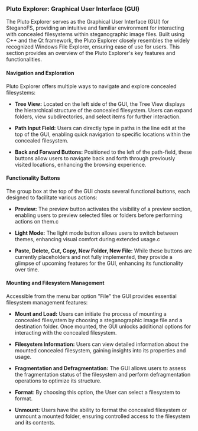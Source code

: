 ### Pluto Explorer: Graphical User Interface (GUI)

The Pluto Explorer serves as the Graphical User Interface (GUI) for SteganoFS, providing an intuitive and familiar environment for interacting with concealed filesystems within steganographic image files. Built using C++ and the Qt framework, the Pluto Explorer closely resembles the widely recognized Windows File Explorer, ensuring ease of use for users. This section provides an overview of the Pluto Explorer's key features and functionalities.



#### Navigation and Exploration

Pluto Explorer offers multiple ways to navigate and explore concealed filesystems:

- **Tree View:** Located on the left side of the GUI, the Tree View displays the hierarchical structure of the concealed filesystem. Users can expand folders, view subdirectories, and select items for further interaction.

- **Path Input Field:** Users can directly type in paths in the line edit at the top of the GUI, enabling quick navigation to specific locations within the concealed filesystem.

- **Back and Forward Buttons:** Positioned to the left of the path-field, these buttons allow users to navigate back and forth through previously visited locations, enhancing the browsing experience.



#### Functionality Buttons

The group box at the top of the GUI chosts several functional buttons, each designed to facilitate various actions:

- **Preview:** The preview button activates the visibility of a preview section, enabling users to preview selected files or folders before performing actions on them.c

- **Light Mode:** The light mode button allows users to switch between themes, enhancing visual comfort during extended usage.c

- **Paste, Delete, Cut, Copy, New Folder, New File:** While these buttons are currently placeholders and not fully implemented, they provide a glimpse of upcoming features for the GUI, enhancing its functionality over time.



#### Mounting and Filesystem Management

Accessible from the menu bar option "File" the GUI provides essential filesystem management features:

- **Mount and Load:** Users can initiate the process of mounting a concealed filesystem by choosing a steganographic image file and a destination folder. Once mounted, the GUI unlocks additional options for interacting with the concealed filesystem.

- **Filesystem Information:** Users can view detailed information about the mounted concealed filesystem, gaining insights into its properties and usage.

- **Fragmentation and Defragmentation:** The GUI allows users to assess the fragmentation status of the filesystem and perform defragmentation operations to optimize its structure.

- **Format**: By choosing this option, the User can select a filesystem to format.  

- **Unmount:** Users have the ability to format the concealed filesystem or unmount a mounted folder, ensuring controlled access to the filesystem and its contents.

